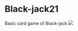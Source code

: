 # Black-jack21

Basic card game of Black-jack
<img src="https://s9.gifyu.com/images/BlackJack.gif">
